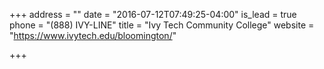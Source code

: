 +++
address = ""
date = "2016-07-12T07:49:25-04:00"
is_lead = true
phone = "(888) IVY-LINE"
title = "Ivy Tech Community College"
website = "https://www.ivytech.edu/bloomington/"

+++
